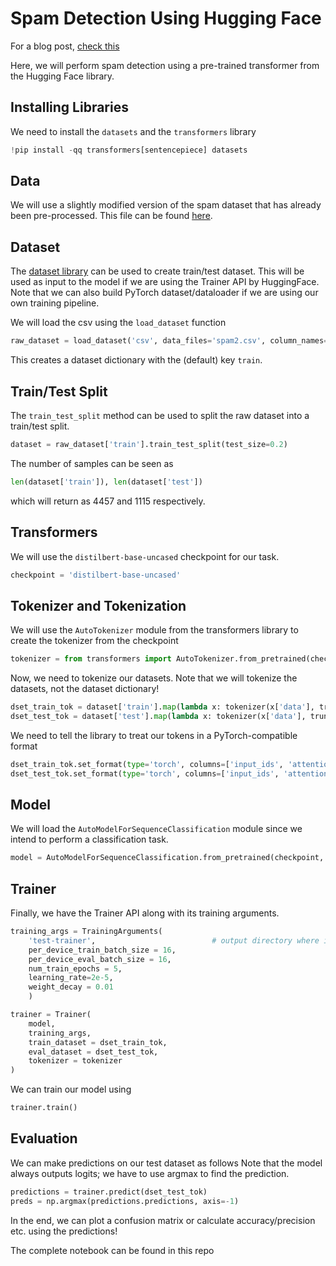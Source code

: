 # Spam Detection Using Hugging Face  


For a blog post, [check this](https://mmg10.github.io/huggingface/2021/07/02/hf-spam.html)


Here, we will perform spam detection using a pre-trained transformer from the Hugging Face library.

## Installing Libraries

We need to install the `datasets` and the `transformers` library

```python
!pip install -qq transformers[sentencepiece] datasets
```

## Data
We will use a slightly modified version of the spam dataset that has already been pre-processed. This file can be found [here](https://raw.githubusercontent.com/mmg10/mmg10.github.io/master/assets/spam2.csv).


## Dataset
The [dataset library](https://huggingface.co/docs/datasets/) can be used to create train/test dataset. This will be used as input to the model if we are using the Trainer API by HuggingFace. Note that we can also build PyTorch dataset/dataloader if we are using our own training pipeline.

We will load the csv using the `load_dataset` function

```python
raw_dataset = load_dataset('csv', data_files='spam2.csv', column_names=['data', 'labels'], skiprows=1)
```

This creates a dataset dictionary with the (default) key `train`.

## Train/Test Split

The `train_test_split` method can be used to split the raw dataset into a train/test split.

```python
dataset = raw_dataset['train'].train_test_split(test_size=0.2)
```

The number of samples can be seen as

```python
len(dataset['train']), len(dataset['test'])
```

which will return as 4457 and 1115 respectively.


## Transformers

We will use the `distilbert-base-uncased` checkpoint for our task.


```python
checkpoint = 'distilbert-base-uncased'
```

## Tokenizer and Tokenization

We will use the `AutoTokenizer` module from the transformers library to create the tokenizer from the checkpoint

```python
tokenizer = from transformers import AutoTokenizer.from_pretrained(checkpoint)
```

Now, we need to tokenize our datasets. Note that we will tokenize the datasets, not the dataset dictionary!

```python
dset_train_tok = dataset['train'].map(lambda x: tokenizer(x['data'], truncation=True, padding=True), batched=True)
dset_test_tok = dataset['test'].map(lambda x: tokenizer(x['data'], truncation=True, padding=True), batched=True)
```

We need to tell the library to treat our tokens in a PyTorch-compatible format

```python
dset_train_tok.set_format(type='torch', columns=['input_ids', 'attention_mask', 'labels'])
dset_test_tok.set_format(type='torch', columns=['input_ids', 'attention_mask', 'labels'])
```

## Model

We will load the `AutoModelForSequenceClassification` module since we intend to perform a classification task.

```python
model = AutoModelForSequenceClassification.from_pretrained(checkpoint, num_labels=2)
```


## Trainer 

Finally, we have the Trainer API along with its training arguments.

```python
training_args = TrainingArguments(
    'test-trainer',                          # output directory where information is stored!
    per_device_train_batch_size = 16,
    per_device_eval_batch_size = 16,
    num_train_epochs = 5,
    learning_rate=2e-5,
    weight_decay = 0.01
    )

trainer = Trainer(
    model,
    training_args,
    train_dataset = dset_train_tok,
    eval_dataset = dset_test_tok,
    tokenizer = tokenizer
)
```

We can train our model using

```python
trainer.train()
```

## Evaluation

We can make predictions on our test dataset as follows Note that the model always outputs logits; we have to use argmax to find the prediction.

```python
predictions = trainer.predict(dset_test_tok)
preds = np.argmax(predictions.predictions, axis=-1)
```

In the end, we can plot a confusion matrix or calculate accuracy/precision etc. using the predictions!




The complete notebook can be found in this repo

